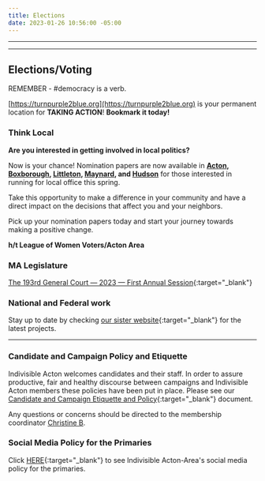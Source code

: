 ```yaml
---
title: Elections
date: 2023-01-26 10:56:00 -05:00
---
```


---

<p id="demo">
</p>

<script>
// Set the date we're counting down to
var countDownDate = new Date("Nov 5 2024 00:00");

// Update the count down every 1 second
var x = setInterval(function() {

  // Get today's date
  var now = new Date();
    
  // Find the distance between now and the count down date
  var t = countDownDate - now;
    
  // Time calculations for days
  var days = Math.floor(t / (1000 * 60 * 60 * 24));
  var hours = Math.floor((t%(1000 * 60 * 60 * 24))/(1000 * 60 * 60)); 
  var minutes = Math.floor((t % (1000 * 60 * 60)) / (1000 * 60)); 
  var seconds = Math.floor((t % (1000 * 60)) / 1000);  

  // Output the result in an element with id="demo"
  var test1 = document.getElementById("demo");
  test1.style.font = "italic bold 30px arial,serif"; 
  //test1.style.textAlign = "center";
//test1.innerHTML = days + " days left until Nov 5, 2024!";
  test1.innerHTML = days + "d " + hours + "h " + minutes + "m " + seconds + "s until Nov 5, 2024!";
  
  // If the count down is over, write some text 
  if (t < 0) {
    clearInterval(x);
    document.getElementById("demo").innerHTML = "The biggest threat to our democracy is indifference.";
  }
},500);
</script>

---

## Elections/Voting

REMEMBER - #democracy is a verb.

[https://turnpurple2blue.org](https://turnpurple2blue.org) is your permanent location for **TAKING ACTION**! **Bookmark it today!**

### Think Local

**Are you interested in getting involved in local politics?**

Now is your chance! Nomination papers are now available in **[Acton](https://url1005.email.actionnetwork.org/ss/c/tTBUZwcBH_2q13Ow12s-jX2c2j7fOZ89SRqWkHK71PhXlkWIE1ykeRng1t1nxZIxhkFptPs8gvxyLzjErsLITMJG-4JzeU3F_0gXup2a8X8dN-HKY0N_yZbsVxtUpD_jOCqgz9_4vRsN1VP8ckImgbvISwOw8zpTuSHWzrx2dkm0dvpUTQy030V2fw4tqIC7kNVZ-Gi-rbjIpDS8ES9sqw_umpDSWsUE7OgZFqpz2In6KyHDoNH4dkUmdUmjbyv7dANxp89ziCHS5D97nll5o9Dfwpx2s_PMF9YyZzatZSYu_RbY1b-jnptS0B3tSBFfTh1wZ7NunUEMVL_jI9zJza6cacoFBApZqzIxfI_KmWwGlDZcp9zr36AqANv5-K7HsYhoEmVBlH4ncXfbVE3UwBCBFXYS6Z5p2I9B3PnTDjQ0u47sf-gKNfsrayxscmpzEPS5AQ6DjcaC2C_Z30TU0o_xH45CtUbElM5PFdxJzBD6NMXtyy9icRmG_zIBVXiXMHSw61ETd44sHxMukN1O7P5jAdpDRYqyx92pbaEcfUk9xSdY3ol85rcBUykW3HYXl4EpasNXrP6T7hKco7r_YwHNOQkn4-aRmesOkEXwa-pKZ94GETydYw9m3Ruobs5L-6MTJgB4wVWu88ut4BRc0Vo9QowQFOlaQeDSLUszlCfidWaF1AfOpu4TJ1V5ffQiM2lJ1wOlTMWku7z8430hSgl7t6JWdp9vHnLKrx-98ENrrfCcFncgiM5GQzdZIq4v_F4-0boRYajZK-yjB8N61w/43m/VjuXTjjcRaie6ycZjEkmww/h17/b6bQY2Z-8HEGw75MDGlOB63tQIrNiuyl5M4X187N_BM), [Boxborough](https://url1005.email.actionnetwork.org/ss/c/tTBUZwcBH_2q13Ow12s-jX2c2j7fOZ89SRqWkHK71PhXlkWIE1ykeRng1t1nxZIxhkFptPs8gvxyLzjErsLITMJG-4JzeU3F_0gXup2a8X8dN-HKY0N_yZbsVxtUpD_j-Ls-imIFhRTj8tdf4pG9fSK3D3jH4ew_kIZbiTeNhfQIeM0fNsszdvKpImPOV0NC65SfMA7MhVpbIdwWX-qlK1_Ua_z1ZGx_BGINZmAwsA3PUZveKKFtCDz6WMb6BYPoGB7Se04Yc322W4Hfh3RT226ljDE-daNwMTSkKW_aHbFPz17Qsew1aQK8MesORpQSiTMeew-3Pk2BJIcExboV4SQ_hhqYe2A91SU56T6wtUXLp46U7u2HtPo5TeZcxcOLM5ityGU81BIzNb64Fnb7gkY5vX_azWxb0p0nj5Ue5kPJ4fwKkY5KUzc1i_q6mtu8B0TIYAXia5X6uwpfz2ezsRK8WZbx9kbeLAdGDGE3nNRCBy7K58DLQNYXPXWhE4JNk-D05ZkxRDLvhlBixbWKaNJec0kFNKn3fOcE3aqRruV6DUZUA-TOWAgofp69759cnr37QhLrUK2gu_6AKYxM7YGUPxvHiOgee7fVAl9NFpjCA5MiJLlnHqZEh22N6xr2HqMOdI3KfA0fGhYou2AybSOG51BVrmN1Tl9CX8-qyexgyn6ZcLmSjrUU0idsLMgK-JZ38LfGAKVar2K7nuEMB_glF7yOsLnA84Es6bWt_dvwJx70vzbnO8tU5mAQqcp5cuAcT5jh9nO0pwYeCOFJQNPYAnJlli1RZKUc80cUN8kXirL5gFAQfBwUvJ11GKHzHDPwgES35trNAgKAMd2yaqvfelScIC1IqGKsr537Rj8fsdzHlRm2Oi76smDiDt3A/43m/VjuXTjjcRaie6ycZjEkmww/h18/9DBbb0v4T_2KllttiFxGnBa9XXRDg1iNcy6A0ag8V1I), [Littleton](https://url1005.email.actionnetwork.org/ss/c/tTBUZwcBH_2q13Ow12s-jX2c2j7fOZ89SRqWkHK71PhXlkWIE1ykeRng1t1nxZIxhkFptPs8gvxyLzjErsLITMJG-4JzeU3F_0gXup2a8X8dN-HKY0N_yZbsVxtUpD_jOCqgz9_4vRsN1VP8ckImgQ1FG_9YbRQme90b5P1i_v1fLvSZsbzafuE4ApcXxrhhbLSaSmvESMI6XODPOCmOD8X9q-qc9jWHhlnlUgp-VDdfzkS9ZuducdWl9t6pHTGT6wNLw1STFylvM0xOQ1N50BFY4sXzmpZlS7Axs1s-bwcZ3D-1Ja7m6ykUblNYBYwRn6Exkm01J-71kqEEzFAsF7F_GgcFDehzA__wlA5vUe47JV1kn_wIhRF0rrdFG2xeDZYiMorpi22aszi7r4MCK1AMNu-yf90Oq0N63j0whYCW7u366LDZugSxb4hX4xrarK_ta3iGjUTrUFtMWFnxy1dW-5EkZPyiKrJAoQVdqkMwdzJ3MuXt3xpqzvir9bOZ39F45rkW3fh3BhmbHOrXjDkqJG28Y97JeFmUuxiA3CN9eYi-Y0o37d5IpNaWA0_wz0PGK6Hlb0d4Z-KnZviy31i6tpuQPls3q5ARepT_TqW_S_o9H09E-lwiaVbPTVa9CYxlb4I5bU_er-cRT4QgjiiSTJ-N6QVdMdFNcY094AxWEPR6NDtiUCAWm7_v1rigqyn_CfQvleX3uSmuNDM-gDaFHFKxFO7mmdDl-rMPzu8RSZ5utbmnREgIefUUsSEZf1H6TofRKChgGBjYRX-Fug/43m/VjuXTjjcRaie6ycZjEkmww/h19/9JRc5bcp3GYT3pxNIiQ50174q5B--7iJuYb944adAHM), [Maynard](https://url1005.email.actionnetwork.org/ss/c/tTBUZwcBH_2q13Ow12s-jX2c2j7fOZ89SRqWkHK71PhXlkWIE1ykeRng1t1nxZIxhkFptPs8gvxyLzjErsLITMJG-4JzeU3F_0gXup2a8X8dN-HKY0N_yZbsVxtUpD_jOCqgz9_4vRsN1VP8ckImge0SBo7eQL2zfPohJNs8FgavNYx2IGPJiTfcTfQaT9oQX3CPEwKQS5-Afu93Zzm9dxx05MPvqGIjLj46UaPNEt6molLvzbMyE81ee8EX_DKaa1EhYPIO740Z3v-t085vgCtRIQhTlqfNwJGFxGKPW-NMg_qup9EkjUkmW2Mq2WM7D4ORVbubKQ-Yg6_m3J2wPrjFpMFIcjyRuIrzg50VobsG7RV5PmLeJ8PxF3_ZUjcKcIwiGZhCxNoy45pMtUn1-bCeoqEr9S_1-fNZkamylFVNZYyPw428MWhZtGgXJ05v_gq60zJWkHaWMcKI89pkpC91geJDO4C3nesi9rbMZJzToXDMXHtBWW3uV-cxOT2Ht63-6JyGPEyOjXDLyrizdjeqfHowkbwG5mHBBv4EkkBilOqrhMHvRJYMo3dFhk1ymo8ZUAWkSLtgtzLwIF0Mz05XJ_YP0tsmZVz2XNTnsZ2EerkaETsiPHEGRwWQDG_4eSfxbOS9w9vq0gjU_qZl0YHX-JTGKn5o1bh0qbxDiw28hPsVbVCQDwbkp6dCs62K-UXeWxDPa8zYyheH30QE5uDsWOiIesmkrpbZRkfgCWoEwx4y9KxH_RKE3NBokT5i8m9mT0drYzHHlaYElKXY8A/43m/VjuXTjjcRaie6ycZjEkmww/h20/a9MYpUNrkRm1fApvlwcyqCJEHH2GO7JVBGYg-fqrDsM), and [Hudson](https://url1005.email.actionnetwork.org/ss/c/tTBUZwcBH_2q13Ow12s-jX2c2j7fOZ89SRqWkHK71PhXlkWIE1ykeRng1t1nxZIxhkFptPs8gvxyLzjErsLITMJG-4JzeU3F_0gXup2a8X8dN-HKY0N_yZbsVxtUpD_j-Ls-imIFhRTj8tdf4pG9fSJaUKwKWpmlaQSUqHTbhD6_LwCJGmC4lSnfVCd33i62i_GSiUNe_iM0NpvGY5089nx84c1mTT1B_EiFMbEOmUPK7CnX9lmXmGyPSQmfKhovcXhJONvUY4dMOHkGHl-HIfHxsf2G8rFOyoE_F0lU8I1xFi61maA68tce2cGqJmUseXxVKKVKCXV0tS9ZTtLzvkvAcd_tni_fpQQqnrp8OrfSmifD5pzRXG3xQEIM2HE7bNN-UijWHR6C4s5uRlZKxZsc8ZBO_K52M9i4CVnmElDqTlDj8A_cwBMoetrK__5tN65WDSa6TrGWWo9lxMM6f7RfxtDQfNBvqaa7HKT1expSXsFbFqWNnohxFsQzY1c9owEl7V5p6P9sXIE82UZHb-emXZIbWrYBxBLFcWeUZn2mKcdZ-zlJ__wbb5aGxozUMLnXs-K3pI8gD1s_tL4Ekq8gNMcAAY-ikPp7CE1054DF-e57yWbkCQsSBQU_LDf-qMWYbQLtyIevVwSUPLkwIEsTMacOH_dHrVIlM0DEc9y4OvxQo9iP9VDCqrqp-UgzSWp0pdl-tPoaEW5kwtZmv2hXmoucP3Pg6iEE-hBbTLfnuZ9Bb5XoBKKym_hFXaFlGI9_PRj_tCmGlnn-6N5q_1RaT1RJQT0-QFVLl8wqgXDacOyU7DC7JgtEE-WZqxQwl05SAmYb3nOvFQXw4ex_-yq1FHC4S8h1Q8b04KyVdGQ/43m/VjuXTjjcRaie6ycZjEkmww/h21/rPWJ6i7YcHPGA9fbXJBUhS739afP6S4buW3mHeE-X4w)** for those interested in running for local office this spring.

Take this opportunity to make a difference in your community and have a direct impact on the decisions that affect you and your neighbors.

Pick up your nomination papers today and start your journey towards making a positive change.

**h/t League of Women Voters/Acton Area**

### MA Legislature

[The 193rd General Court — 2023 — First Annual Session](https://malegislature.gov/ClerksOffice/House/Deadlines){:target="_blank"}

### National and Federal work

Stay up to date by checking [our sister website](https://turnpurple2blue.org/new/){:target="_blank"} for the latest projects.

---

### Candidate and Campaign Policy and Etiquette

Indivisible Acton welcomes candidates and their staff. In order to assure productive, fair and healthy discourse between campaigns and Indivisible Acton members these policies have been put in place. Please see our [Candidate and Campaign Etiquette and Policy](https://docs.google.com/document/d/1-G3_GKFkz3fC0VDkfGh4DbC820mzi23yyMG1-EqapfE/){:target="_blank"}  document.

Any questions or concerns should be directed to the membership coordinator [Christine B](mailto:christine@indivisibleacton.org).

### Social Media Policy for the Primaries

Click [HERE](https://docs.google.com/document/d/1k-N7qZ5fBR2wRGOcRI8ZJxQGbO5CfsXbZlZSKHm4N18){:target="_blank"} to see Indivisible Acton-Area's social media policy for the primaries.